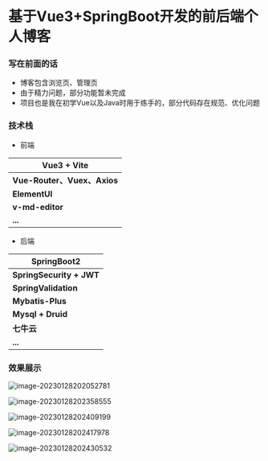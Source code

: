 # 基于Vue3+SpringBoot开发的前后端个人博客

### 写在前面的话

- 博客包含浏览页、管理页
- 由于精力问题，部分功能暂未完成
- 项目也是我在初学Vue以及Java时用于练手的，部分代码存在规范、优化问题



### 技术栈

- 前端

| Vue3 + Vite                 |
| --------------------------- |
| **Vue-Router、Vuex、Axios** |
| **ElementUI**               |
| **v-md-editor**             |
| **...**                     |

- 后端

| SpringBoot2              |
| ------------------------ |
| **SpringSecurity + JWT** |
| **SpringValidation**     |
| **Mybatis-Plus**         |
| **Mysql + Druid**        |
| **七牛云**               |
| **...**                  |



### 效果展示

![image-20230128202052781](C:\Users\Administrator\AppData\Roaming\Typora\typora-user-images\image-20230128202052781.png)

![image-20230128202358555](D:\IDEA\Typora\Image\image-20230128202358555.png)

![image-20230128202409199](D:\IDEA\Typora\Image\image-20230128202409199.png)

![image-20230128202417978](D:\IDEA\Typora\Image\image-20230128202417978.png)

![image-20230128202430532](D:\IDEA\Typora\Image\image-20230128202430532.png)
